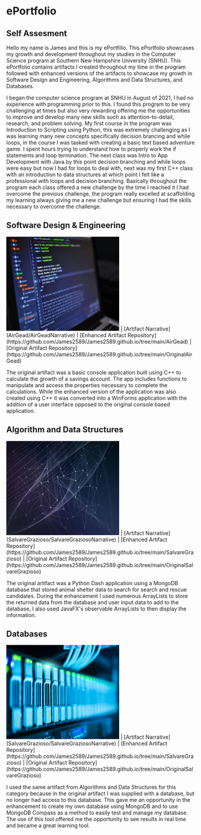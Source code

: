 # ePortfolio

## Self Assesment

Hello my name is James and this is my ePortfilio. This ePortfolio showcases my growth and development throughout my studies in the Computer Science program at Southern New Hampshire University (SNHU).
This ePortfolio contains artifacts I created throughout my time in the program followed with enhanced versions of the artifacts to showcase my growth in Software Design and Engineering, Algorithms and Data Structures, and Databases.

I began the computer science program at SNHU in August of 2021, I had no experience with programming prior to this. I found this program to be very challenging at times but also very rewarding offering me the opportunities to improve and develop many new skills
such as attention-to-detail, research, and problem solving. My first course in the program was Introduction to Scripting using Python, this was extremely challenging as I was learning many new concepts specifically decision brancing and while loops, in the course I was tasked
with creating a basic text based adventure game. I spent hours trying to understand how to properly work the if statements and loop termination. The next class was Intro to App Development with Java by this point decision branching and while loops were easy but now I had for loops to deal with, next was my first C++ class with an introduction to data structures at which point I felt like a professional with loops and decision branching. Basically throughout the program each class offered a new challenge by the time I reached it I had overcome the previous challenge, the program really excelled at scaffolding my learning always giving me a new challenge but ensuring I had the skills necessary to overcome the challenge. 


## Software Design & Engineering

<img src="Misc/SoftwareDesignImg.jpg" height="250" width="300">
|  [Artifact Narrative](AirGead/AirGeadNarrative)  |  [Enhanced Artifact Repository](https://github.com/James2589/James2589.github.io/tree/main/AirGead)  |  [Original Artifact Repository](https://github.com/James2589/James2589.github.io/tree/main/OriginalAirGead)

The original artifact was a basic console application built using C++ to calculate the growth of a savings account. The app includes functions to manipulate and access the properties necessary to complete the calculations. While the enhanced version of the application
was also created using C++ it was converted into a WinForms application with the addition of a user interface opposed to the original console based application.


## Algorithm and Data Structures

<img src="Misc/AlgorithmsImg.jpg" height="250" width="300">
|  [Artifact Narrative](SalvareGrazioso/SalvareGraziosoNarrative)  |  [Enhanced Artifact Repository](https://github.com/James2589/James2589.github.io/tree/main/SalvareGrazioso)  |  [Original Artifact Repository](https://github.com/James2589/James2589.github.io/tree/main/OriginalSalvareGrazioso)

The original artifact was a Python Dash application using a MongoDB database that stored animal shelter data to search for search and rescue candidates. During the enhancement I used numerous ArrayLists to store the returned data from the database and user input data to add to 
the database, I also used JavaFX's observable ArrayLists to then display the information.


## Databases

<img src="Misc/DatabasesImg.jpg" height="250" width="300">
|  [Artifact Narrative](SalvareGrazioso/SalvareGraziosoNarrative)  |  [Enhanced Artifact Repository](https://github.com/James2589/James2589.github.io/tree/main/SalvareGrazioso)  |  [Original Artifact Repository](https://github.com/James2589/James2589.github.io/tree/main/OriginalSalvareGrazioso)

I used the same artifact from Algorithms and Data Structures for this category because in the original artifact I was supplied with a database, but no longer had access to this database. This gave me an opportunity in the enhancement to create my own database using MongoDB
and to use MongoDB Compass as a method to easily test and manage my database. The use of this tool offered me the opportunity to see results in real time and became a great learning tool. 

